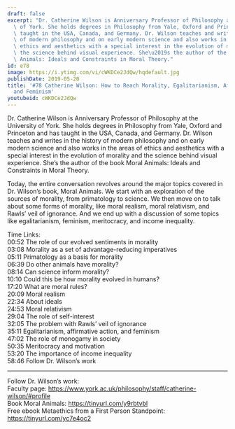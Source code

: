 ```yaml
---
draft: false
excerpt: "Dr. Catherine Wilson is Anniversary Professor of Philosophy at the University\
  \ of York. She holds degrees in Philosophy from Yale, Oxford and Princeton and has\
  \ taught in the USA, Canada, and Germany. Dr. Wilson teaches and writes in the history\
  \ of modern philosophy and on early modern science and also works in the areas of\
  \ ethics and aesthetics with a special interest in the evolution of morality and\
  \ the science behind visual experience. She\u2019s the author of the book Moral\
  \ Animals: Ideals and Constraints in Moral Theory."
id: e78
image: https://i.ytimg.com/vi/cWKDCe2JdQw/hqdefault.jpg
publishDate: 2019-05-20
title: '#78 Catherine Wilson: How to Reach Morality, Egalitarianism, Affirmative Action,
  and Feminism'
youtubeid: cWKDCe2JdQw
---
```

Dr. Catherine Wilson is Anniversary Professor of Philosophy at the University of York. She holds degrees in Philosophy from Yale, Oxford and Princeton and has taught in the USA, Canada, and Germany. Dr. Wilson teaches and writes in the history of modern philosophy and on early modern science and also works in the areas of ethics and aesthetics with a special interest in the evolution of morality and the science behind visual experience. She’s the author of the book Moral Animals: Ideals and Constraints in Moral Theory.

Today, the entire conversation revolves around the major topics covered in Dr. Wilson’s book, Moral Animals. We start with an exploration of the sources of morality, from primatology to science. We then move on to talk about some forms of morality, like moral realism, moral relativism, and Rawls’ veil of ignorance. And we end up with a discussion of some topics like egalitarianism, feminism, meritocracy, and income inequality.

Time Links:  
00:52  The role of our evolved sentiments in morality        
03:08  Morality as a set of advantage-reducing imperatives   
05:11  Primatology as a basis for morality  
06:39  Do other animals have morality?    
08:14  Can science inform morality?      
10:10  Could this be how morality evolved in humans?       
17:20  What are moral rules?    
20:09  Moral realism  
22:34  About ideals  
24:53  Moral relativism  
29:04  The role of self-interest    
32:05  The problem with Rawls’ veil of ignorance    
35:11  Egalitarianism, affirmative action, and feminism  
47:02  The role of monogamy in society  
50:35  Meritocracy and motivation  
53:20  The importance of income inequality  
58:46  Follow Dr. Wilson’s work        

---

Follow Dr. Wilson’s work:  
Faculty page: https://www.york.ac.uk/philosophy/staff/catherine-wilson/#profile  
Book Moral Animals: https://tinyurl.com/y9rbtvbl  
Free ebook Metaethics from a First Person Standpoint: https://tinyurl.com/yc7e4oc2
